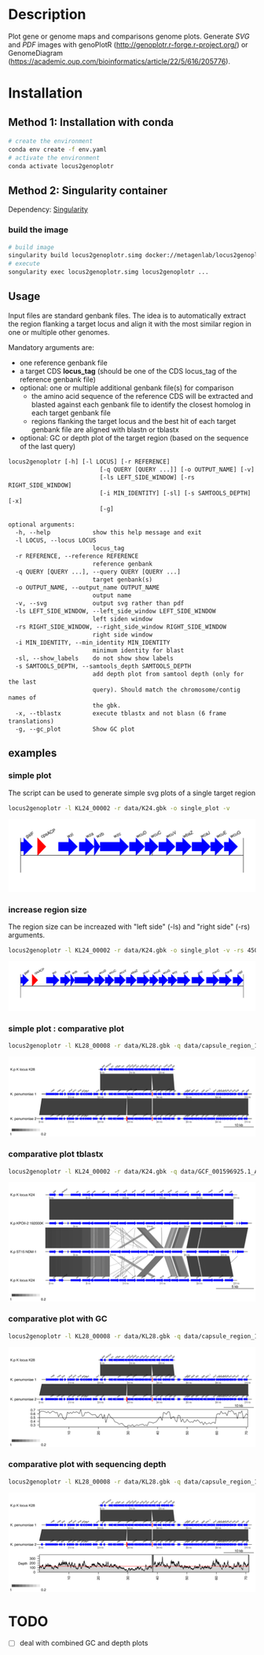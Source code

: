

# Description

Plot gene or genome maps and comparisons genome plots. Generate *SVG* and *PDF* images with genoPlotR (http://genoplotr.r-forge.r-project.org/) or GenomeDiagram (https://academic.oup.com/bioinformatics/article/22/5/616/205776).

# Installation

## Method 1: Installation with conda

```bash
# create the environment
conda env create -f env.yaml
# activate the environment
conda activate locus2genoplotr
```

## Method 2: Singularity container   

Dependency: [Singularity](https://sylabs.io/guides/3.0/user-guide/installation.html)

### build the image 

```bash
# build image
singularity build locus2genoplotr.simg docker://metagenlab/locus2genoplotr:1.1
# execute
songularity exec locus2genoplotr.simg locus2genoplotr ...
```

## Usage

Input files are standard genbank files. The idea is to automatically extract the region flanking a target locus and align it with the most similar region in one or multiple other genomes.  

Mandatory arguments are:
- one reference genbank file 
- a target CDS **locus_tag** (should be one of the CDS locus_tag of the reference genbank file)
- optional: one or multiple additional genbank file(s) for comparison 
    - the amino acid sequence of the reference CDS will be extracted and blasted against each genbank file to identify the closest homolog in each target genbank file
    - regions flanking the target locus and the best hit of each target genbank file are aligned with blastn or tblastx
- optional: GC or depth plot of the target region (based on the sequence of the last query)


```
locus2genoplotr [-h] [-l LOCUS] [-r REFERENCE]
                          [-q QUERY [QUERY ...]] [-o OUTPUT_NAME] [-v]
                          [-ls LEFT_SIDE_WINDOW] [-rs RIGHT_SIDE_WINDOW]
                          [-i MIN_IDENTITY] [-sl] [-s SAMTOOLS_DEPTH] [-x]
                          [-g]

optional arguments:
  -h, --help            show this help message and exit
  -l LOCUS, --locus LOCUS
                        locus_tag
  -r REFERENCE, --reference REFERENCE
                        reference genbank
  -q QUERY [QUERY ...], --query QUERY [QUERY ...]
                        target genbank(s)
  -o OUTPUT_NAME, --output_name OUTPUT_NAME
                        output name
  -v, --svg             output svg rather than pdf
  -ls LEFT_SIDE_WINDOW, --left_side_window LEFT_SIDE_WINDOW
                        left siden window
  -rs RIGHT_SIDE_WINDOW, --right_side_window RIGHT_SIDE_WINDOW
                        right side window
  -i MIN_IDENTITY, --min_identity MIN_IDENTITY
                        minimum identity for blast
  -sl, --show_labels    do not show show labels
  -s SAMTOOLS_DEPTH, --samtools_depth SAMTOOLS_DEPTH
                        add depth plot from samtool depth (only for the last
                        query). Should match the chromosome/contig names of
                        the gbk.
  -x, --tblastx         execute tblastx and not blasn (6 frame translations)
  -g, --gc_plot         Show GC plot

```

## examples


### simple plot 

The script can be used to generate simple svg plots of a single target region

```bash
locus2genoplotr -l KL24_00002 -r data/K24.gbk -o single_plot -v
```

![Simple plot](examples/single_plot.svg)

### increase region size

The region size can be increazed with "left side" (-ls) and "right side" (-rs) arguments.

```bash
locus2genoplotr -l KL24_00002 -r data/K24.gbk -o single_plot -v -rs 45000 
```

![Simple plot](examples/single_plot_large.svg)

### simple plot : comparative plot

```bash
locus2genoplotr -l KL28_00008 -r data/KL28.gbk -q data/capsule_region_150bp_assembly_concat.gbk data/capsule_region_250bp_assembly_concat.gbk -rs 45000 -ls 30000 -o simple_comp -v
```
![Comparison plot](examples/simple_comp.svg)

### comparative plot tblastx

```bash
locus2genoplotr -l KL24_00002 -r data/K24.gbk -q data/GCF_001596925.1_ASM159692v1_genomic.gbff data/GCF_000943095.1_ST15_genomic.gbff data/K24.gbk -rs 25000 -ls 3000 -x -o alignment_tblastx
```

![TblastX plot](examples/alignment_tblastx.svg)

### comparative plot with GC 

```bash
locus2genoplotr -l KL28_00008 -r data/KL28.gbk -q data/capsule_region_150bp_assembly_concat.gbk data/capsule_region_250bp_assembly_concat.gbk -rs 45000 -ls 30000 -s data/capsule_region_250bp_assembly_concat.depth_150bp_reads -o capsule_with_gc -v
```

![GC plot](examples/capsule_with_gc.svg)

### comparative plot with sequencing depth 

```bash
locus2genoplotr -l KL28_00008 -r data/KL28.gbk -q data/capsule_region_150bp_assembly_concat.gbk data/capsule_region_250bp_assembly_concat.gbk -rs 45000 -ls 30000 -o capsule_with_gc -v -g
```

![Depth plot](examples/capsule_with_depth.svg)



# TODO 

- [ ] deal with combined GC and depth plots 
